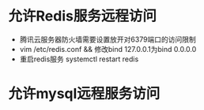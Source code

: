 # 允许Redis服务远程访问
- 腾讯云服务器防火墙需要设置放开对6379端口的访问限制
- vim /etc/redis.conf && 修改bind 127.0.0.1为bind 0.0.0.0
- 重启redis服务 systemctl restart redis

# 允许mysql远程服务访问

# 
